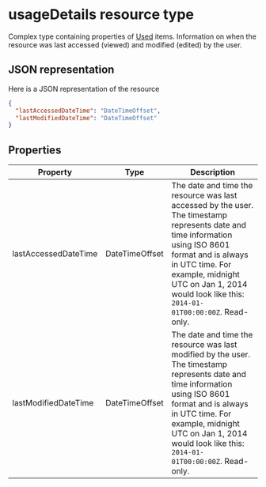 # usageDetails resource type

Complex type containing properties of [Used](insights_used.md) items. Information on when the resource was last accessed (viewed) and modified (edited) by the user.

## JSON representation

Here is a JSON representation of the resource

```json
{
  "lastAccessedDateTime": "DateTimeOffset",
  "lastModifiedDateTime": "DateTimeOffset"
}
```

## Properties

| Property      		| Type          | Description  |
| ------------- 		|---------------| -------------|
| lastAccessedDateTime      			| DateTimeOffset		| The date and time the resource was last accessed by the user. The timestamp represents date and time information using ISO 8601 format and is always in UTC time. For example, midnight UTC on Jan 1, 2014 would look like this: `2014-01-01T00:00:00Z`. Read-only.       	   		   |
| lastModifiedDateTime    			| DateTimeOffset		| The date and time the resource was last modified by the user. The timestamp represents date and time information using ISO 8601 format and is always in UTC time. For example, midnight UTC on Jan 1, 2014 would look like this: `2014-01-01T00:00:00Z`. Read-only.       |